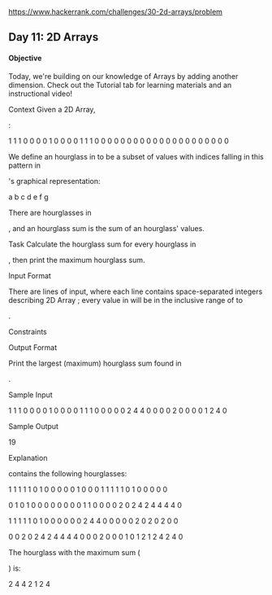 https://www.hackerrank.com/challenges/30-2d-arrays/problem

## Day 11: 2D Arrays

#### Objective
Today, we're building on our knowledge of Arrays by adding another dimension. Check out the Tutorial tab for learning materials and an instructional video!

Context
Given a
2D Array,

:

1 1 1 0 0 0
0 1 0 0 0 0
1 1 1 0 0 0
0 0 0 0 0 0
0 0 0 0 0 0
0 0 0 0 0 0

We define an hourglass in
to be a subset of values with indices falling in this pattern in

's graphical representation:

a b c
  d
e f g

There are
hourglasses in

, and an hourglass sum is the sum of an hourglass' values.

Task
Calculate the hourglass sum for every hourglass in

, then print the maximum hourglass sum.

Input Format

There are
lines of input, where each line contains space-separated integers describing 2D Array ; every value in will be in the inclusive range of to

.

Constraints

Output Format

Print the largest (maximum) hourglass sum found in

.

Sample Input

1 1 1 0 0 0
0 1 0 0 0 0
1 1 1 0 0 0
0 0 2 4 4 0
0 0 0 2 0 0
0 0 1 2 4 0

Sample Output

19

Explanation

contains the following hourglasses:

1 1 1   1 1 0   1 0 0   0 0 0
  1       0       0       0
1 1 1   1 1 0   1 0 0   0 0 0

0 1 0   1 0 0   0 0 0   0 0 0
  1       1       0       0
0 0 2   0 2 4   2 4 4   4 4 0

1 1 1   1 1 0   1 0 0   0 0 0
  0       2       4       4
0 0 0   0 0 2   0 2 0   2 0 0

0 0 2   0 2 4   2 4 4   4 4 0
  0       0       2       0
0 0 1   0 1 2   1 2 4   2 4 0

The hourglass with the maximum sum (

) is:

2 4 4
  2
1 2 4
